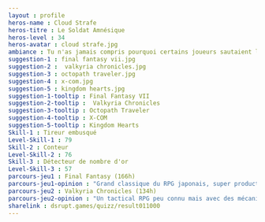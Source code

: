 ```yaml
---
layout : profile
heros-name : Cloud Strafe
heros-titre : Le Soldat Amnésique
heros-level : 34
heros-avatar : cloud strafe.jpg
ambiance : Tu n'as jamais compris pourquoi certains joueurs sautaient les cinématiques, alors que le meilleur c'est de manger du pop-corn devant les crédits de la fin.
suggestion-1 : final fantasy vii.jpg
suggestion-2 :  valkyria chronicles.jpg
suggestion-3 : octopath traveler.jpg
suggestion-4 : x-com.jpg
suggestion-5 : kingdom hearts.jpg
suggestion-1-tooltip : Final Fantasy VII
suggestion-2-tooltip :  Valkyria Chronicles
suggestion-3-tooltip : Octopath Traveler
suggestion-4-tooltip : X-COM
suggestion-5-tooltip : Kingdom Hearts
Skill-1 : Tireur embusqué
Level-Skill-1 : 79
Skill-2 : Conteur
Level-Skill-2 : 76
Skill-3 : Détecteur de nombre d'or
Level-Skill-3 : 57
parcours-jeu1 : Final Fantasy (166h)
parcours-jeu1-opinion : "Grand classique du RPG japonais, super production comme on en fait peu. Jeu très long avec un endgame très développé. Mes préférés sont le 7, 8 et 12 mais j'ai joué à tous les jeux (sauf ceux en ligne)"
parcours-jeu2 : Valkyria Chronicles (134h)
parcours-jeu2-opinion : "Un tactical RPG peu connu mais avec des mécaniques assez uniques mélangeant le temps réel et le tour par tour, avec un graphisme cell-shadé qui a bien vieillit. Une grande difficulté pour une licence qui mériterait de trouver son audience."
sharelink : dsrupt.games/quizz/result011000
---
```

